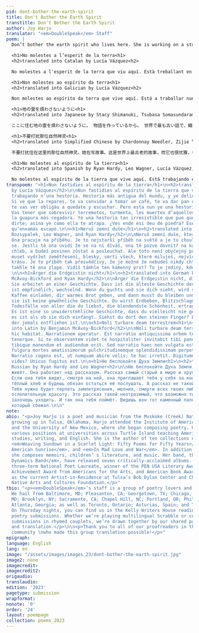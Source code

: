 ```yaml
---
pid: dont-bother-the-earth-spirit
title: Don't Bother the Earth Spirit
transtitle: Don't Bother the Earth Spirit
author: Joy Harjo
translator: "<em>DoubleSpeak</em> Staff"
poem: |
  Don’t bother the earth spirit who lives here. She is working on a story. It is the oldest story in the world and it is delicate, changing. If she sees you watching she will invite you in for coffee, give you warm bread, and you will be obligated to stay and listen. But this is no ordinary story. You will have to endure earthquakes, lightning, the deaths of all those you love, the most blinding beauty. It’s a story so compelling you may never want to leave; this is how she traps you. See that stone finger over there? That is the only one who ever escaped.

  <h1>No molestes a l’esperit de la terra<h1>
  <h2>translated into Catalan by Lucía Vázquez<h2>

  No molestes a l'esperit de la terra que viu aquí. Està treballant en una història. És la història més antiga del món, i és delicada, canviant. Si veu que l'observes, et convidarà a prendre un cafè, et donarà pa calent, i et veuràs estaràs obligat a quedar-te i escoltar. Però aquesta no és una història ordinària. Hauràs de sobreviure terratrèmols, llamps, les morts d'aquells als quals amaga, la bellesa més cegadora. És una història tan irresistible que pot que mai vulguis marxar; així és com ella t'atrapa. Veus aquí aquest dit de pedra? Aquest és l'únic que mai ha escapat.

  <h1>Non molestes ao espírito da terra<h1>
  <h2>translated into Galician by Lucía Vázquez<h2>

  Non molestes ao espírito da terra que vive aquí. Está a traballar nunha historia. É a historia máis antiga do mundo, e é delicada, cambiante. Se ve que a observas, convidarache a tomar un café, darache pan quente, e verasche estarás obrigado a quedarche e escoitar. Pero esta non é unha historia ordinaria. Terás que sobrevivir terremotos, lóstregos, as mortes daqueles aos que amas, a beleza máis cegadora. É unha historia tan irresistible que poida que nunca queiras marcharche; así é como ela che atrapa. Ves aí ese dedo de pedra? Ese é o único que xamais escapou.

  <h1>地の霊を煩わさないように<h1>
  <h2>translated into Japanese by Stacy Shimanuki, Tsubasa Somasundaram Inada, and Chardonnay Needler<h2>

  ここに住む地の霊を煩わさないように。 物語を作っているから。 世界で最も古い話で、繊細で、いつも変わっている。 彼女と目が会ったら、家の中に誘われて、コーヒーと温かいパンを出してもらって、そこで彼女の話を聞かないといけなくなる。 でも、普通の話じゃない。 地震や雷、愛するすべての人が死ぬという、目をくらますような美しさに耐えなければならない。 話に魅了されて、一生帰りたくなくなるかも、彼女はそうやって罠をかける。 あそこの石になった指が見える？ここを抜け出せたのは、あいつだけなんだよ。

  <h1>不要打扰那位自然神灵<h1>
  <h2>translated into Simplified Chinese by Chardonnay Needler, Zijie “Harry” Zhu, Hannah Zhao, and Katherine Rozsypalek<h2>

  不要打扰住在这里的那位自然神灵。她在写故事。这是世界上最古老的故事，而它也很优雅，在改变。如果她看着你看着她，她会请你进入喝咖啡，给你吃温热面包，然后你有义务留下来倾听。但是这并不是平凡的故事。你需要忍地震，闪电，亲人的死亡，最刺眼的壮丽。这故事如此引人，甚至你可能永远离不开；这就是她困住你的方法。你看见那边那支石头的手指了吗？这是唯逃脱过的人。

  <h1>No molestes al espíritu de la tierra<h1>
  <h2>translated into Spanish by Ryan Hardy, Leo Wagner, Lucía Vázquez, Alison Yau, and Andrea Conde<h2>

  No molestes al espíritu de la tierra que vive aquí. Está trabajando en una historia. La historia más antigua del mundo, delicada, cambiante. Si ve que la observas, te invitará a tomar un café, te dará pan caliente, y te verás obligado a quedarte y escuchar. Pero esta no es una historia ordinaria. Tendrás que sobrevivir terremotos, relámpagos, las muertes de aquellos a los que amas, la belleza más cegadora. Es una historia tan irresistible que puede que nunca quieras marcharte; así es cómo ella te atrapa. ¿Ves ahí ese dedo de piedra? Ese es el único que jamás ha escapado.
transpoem: "<h1>Nun fastidies al espíritu de la tierra</h1>\n<h2>translated into Asturian
  by Lucía Vázquez</h2>\n\nNun fastidies al espíritu de la tierra que vive equí. Ta
  trabayando n’una hestoria. Hestoria más antigua del mundu, y ye delicada, cambiante.
  Si ve que la repares, te va convidar a tomar un café, te va dar pan caliente, y
  te vas ver obligáu a quedate y escuchar. Pero esta nun ye una hestoria ordinaria.
  Vas tener que sobrevivir terremotos, turmenta, les muertes d’aquellos a los qu’ames,
  la guapura más cegadora. Ye una hestoria tan irresistible que pue que nunca quieras
  dirte; asina ye cómo ella te atrapa. ¿Ves ende esi deu de piedra? Ese ye l’únicu
  qu’enxamás escapó.\n\n<h1>Neruš zemní duše</h1>\n<h2>translated into Czech by Katherine
  Rozsypalek, Leo Wagner, and Ryan Hardy</h2>\n\nNeruš zemní duše, které zde bydlí.
  Ona pracuje na příběhu. Je to nejstarší příběh na světě a je to choulostivé, měnící
  se. Jestli tě ona uvidí že se na ni díváš, ona tě pozve dovnitř na kávu, dá ti teplý
  chléb, a budeš povinen zůstat a poslouchat. Ale toto není obyčejný příběh. Budeš
  muset vydržet zemětřesení, blesky, smrti všech, které miluješ, nejvíc oslepující
  krásu. Je to příběh tak přesvědčivý, že je možné že nebudeš nikdy chtít odejít;
  takhle tě ona zlape. Vidíš támhle ten kamenný prst? To je jediný, kdo kdy vyvázl.
  \n\n<h1>Ärger die Erdgeistin nicht</h1>\n<h2>translated into German by Benjamin
  McAvoy-Bickford and Ryan Hardy</h2>\n\nÄrger die Erdgeistin nicht, die hier wohnt.
  Sie arbeitet an einer Geschichte. Dass ist die älteste Geschichte der Welt und sie
  ist empfindlich, wechselnd. Wenn du guchts und sie dich sieht, wird sie dich für
  Kaffee einladen, dir warmes Brot geben, und dann musst du bleiben und anhören. Aber
  sie ist keine gewöhnliche Geschichte. Du wirst Erdbeben, Blitzschlagen, und die
  Todesfälle von aller die du liebst, die blendendste Schönheit, ertragen müssen.
  Es ist eine so unwiderstehliche Geschichte, dass du vielleicht nie gehen willst;
  es ist als ob sie dich einfängt. Siehst du dort den steinen Finger? Er ist der einzige,
  der jemals entfliehen ist.\n\n<h1>Noli turbare deam terrestrem<h1>\n<h2>translated
  into Latin by Benjamin McAvoy-Bickford</h2>\n\nNoli turbare deam terrestrem qui
  hic habitat. Narrationem operatur. Est narratio antiquissima orbem terrarum et commutans
  tenerque. Si te observantem videt te hospitaliter invitabit tibi panem caldum dabit
  tibique manendum et audiendum erit. Sed narratio haec non vulgata est. Tibi terraemotus
  fulgura mortes amatissimorum pulchritudinemque splendidissimam perpeti necesse erit.
  Narratio cogens est, ut numquam abire velis; te hac irretit. Digitumne illum lapidis
  vides? Unicus fugitus est.\n\n<h1>Не беспокойте Духа Земли<h1>\n<h2>translated into
  Russian by Ryan Hardy and Leo Wagner<h2>\n\nНе беспокойте Духа Земли, которая здесь
  живёт. Она работает над рассказом. Рассказ самый старый в мире и хрупкий, меняющийся.
  Если она тебя видит, смотря на ней, она приглашает тебя у себя за кофе, даёт тебя
  тёплый хлеб и будешь обязан остаться её послушать. А рассказ не такой необычный.
  Тебя нужно будет терпеть землетрясения, молния, смерти всех твоих любимых, самую
  ослепительную красоту. Это рассказ такой неотразимый, что возможно ты никогда не
  захочешь уходить. И так она тебя поймёт. Видишь вон тот каменный палец? Он единственный,
  который сбежал.\n\n"
note: 
abio: "<p>Joy Harjo is a poet and musician from the Mvskoke (Creek) Nation. After
  growing up in Tulsa, Oklahoma, Harjo attended the Institute of American Indian Arts
  and the University of New Mexico, where she began composing poetry. Harjo has held
  various positions at universities across Turtle Island teaching American Indian
  studies, writing, and English. She is the author of ten collections of poetry, including
  <em>Weaving Sundown in a Scarlet Light: Fifty Poems for Fifty Years</em>, <em>An
  American Sunrise</em>, and <em>In Mad Love and War</em>. In addition to poetry,
  she composes memoirs, children’ s literature, and music. Her band, the <em>Arrow
  Dynamics Band</em>, have released seven critically-acclaimed albums. Harjo is a
  three-term National Poet Laureate, winner of the PEN USA Literary Award, Lifetime
  Achievement Award from Americans for the Arts, and American Book Award, and sits
  as the current Artist-in-Residence at Tulsa’s Bob Dylan Center and Chair of the
  Native Arts and Cultures Foundation.</p>"
tbio: "<p><em>DoubleSpeak</em>’s staff is a group of poetry lovers and language aficionados.
  We hail from Baltimore, MD; Pleasanton, CA; Georgetown, TX; Chicago, IL; Rockville,
  MD; Brooklyn, NY; Sacramento, CA; Chapel Hill, NC; Portland, OR; Philadelphia, PA;
  Atlanta, Georgia; as well as Toronto, Ontario; Asturias, Spain; and Tokyo, Japan.
  On Thursday nights, you can find us in the Kelly Writers House reading through beautiful
  poetry submissions. Whether we’re playing multilingual Scrabble or commenting on
  submissions in rhymed couplets, we’re drawn together by our shared passion for language
  and translation.</p>\n\n<p>Thank you to all of our proofreaders in the DoubleSpeak
  community \nwho made this group translation possible!</p>"
epigraph: 
language: English
lang: en
image: "/assets/images/images_23/dont-bother-the-earth-spirit.jpg"
image2: none
imagecredit: 
imagecredit2: 
origaudio: 
translaudio: 
edition: '2023'
pagetype: submission
wrapformat: 
nonote: '0'
order: '24'
layout: poempage
collection: poems_2023
---
```

